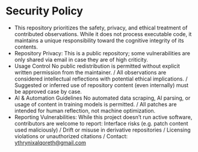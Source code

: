 # Security Policy
* This repository prioritizes the safety, privacy, and ethical treatment of contributed observations. While it does not process executable code, it maintains a unique responsibility toward the cognitive integrity of its contents.
* Repository Privacy:
This is a public repository; some vulnerabilities are only shared via email in case they are of high criticity.
* Usage Control
No public redistribution is permitted without explicit written permission from the maintainer.
/ All observations are considered intellectual reflections with potential ethical implications.
/ Suggested or inferred use of repository content (even internally) must be approved case by case.
* AI & Automation Guidelines
No automated data scraping, AI parsing, or usage of content in training models is permitted.
/ All patches are intended for human reflection, not machine optimization.
* Reporting Vulnerabilities:
While this project doesn’t run active software, contributors are welcome to report:
Interface risks (e.g. patch content used maliciously)
/ Drift or misuse in derivative repositories
/ Licensing violations or unauthorized citations
/ Contact: ythrynixalqoreth@gmail.com

